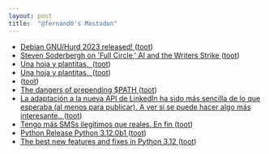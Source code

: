 ```yaml
---
layout: post
title:  "@fernand0's Mastodon"
---
```

*  [Debian GNU/Hurd 2023 released! ](https://lists.gnu.org/archive/html/bug-hurd/2023-06/msg00038.htm) ([toot](https://mastodon.social/@fernand0/110586702880288610))
*  [Steven Soderbergh on 'Full Circle,' AI and the Writers Strike ](https://variety.com/2023/film/news/steven-soderbergh-full-circle-miniseries-upcoming-projects-ai-writers-strike-1235640731) ([toot](https://mastodon.social/@fernand0/110583442118304690))
*  [Una hoja y plantitas.  ](https://avecesunafoto.wordpress.com/2023/06/21/una-hoja-y-plantitas) ([toot](https://mastodon.social/@fernand0/110583352084368683))
*  [Una hoja y plantitas.  ](https://avecesunafoto.wordpress.com/2023/06/21/una-hoja-y-plantitas) ([toot](https://mastodon.social/@fernand0/110583286931946601))
*  [ ](https://mastodon.social/@rb3n) ([toot](https://mastodon.social/@fernand0/110583239671423799))
*  [The dangers of prepending $PATH ](https://www.unix-ninja.com/p/the_dangers_of_prepending_pat) ([toot](https://mastodon.social/@fernand0/110583077546945396))
*  [La adaptación a la nueva API de LinkedIn ha sido más sencilla de lo que esperaba (al menos para publicar). A ver si se puede hacer algo más interesante.. ](https://mastodon.social/@fernand0/110583066048890351) ([toot](https://mastodon.social/@fernand0/110583066048890351))
*  [Tengo más SMSs ilegítimos que reales. En fin ](https://mastodon.social/@fernand0/110583036520150394) ([toot](https://mastodon.social/@fernand0/110583036520150394))
*  [Python Release Python 3.12.0b1 ](https://www.python.org/downloads/release/python-3120b1) ([toot](https://mastodon.social/@fernand0/110582822035922325))
*  [The best new features and fixes in Python 3.12 ](https://www.infoworld.com/article/3697018/the-best-new-features-and-fixes-in-python-3-12.htm) ([toot](https://mastodon.social/@fernand0/110582712856290689))
